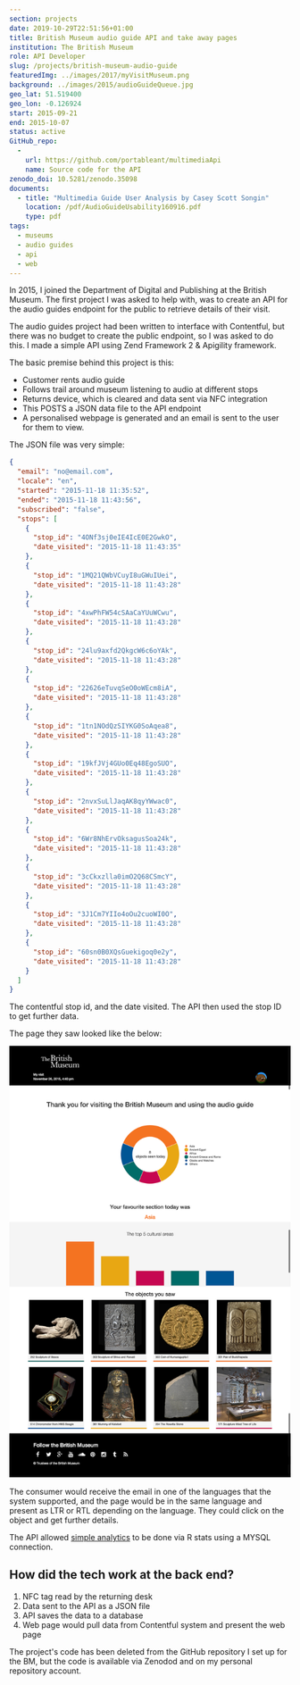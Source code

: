 ```yaml
---
section: projects
date: 2019-10-29T22:51:56+01:00
title: British Museum audio guide API and take away pages
institution: The British Museum
role: API Developer
slug: /projects/british-museum-audio-guide
featuredImg: ../images/2017/myVisitMuseum.png
background: ../images/2015/audioGuideQueue.jpg
geo_lat: 51.519400
geo_lon: -0.126924
start: 2015-09-21
end: 2015-10-07
status: active
GitHub_repo: 
  - 
    url: https://github.com/portableant/multimediaApi
    name: Source code for the API
zenodo_doi: 10.5281/zenodo.35098
documents:
  - title: "Multimedia Guide User Analysis by Casey Scott Songin"
    location: /pdf/AudioGuideUsability160916.pdf
    type: pdf
tags:
  - museums
  - audio guides
  - api
  - web
---
```

In 2015, I joined the Department of Digital and Publishing at the British Museum. The first project
I was asked to help with, was to create an API for the audio guides endpoint for the public to retrieve 
details of their visit. 

The audio guides project had been written to interface with Contentful, but there was no budget to 
create the public endpoint, so I was asked to do this. I made a simple API using Zend Framework 2 &  Apigility 
framework. 

The basic premise behind this project is this:

* Customer rents audio guide
* Follows trail around museum listening to audio at different stops
* Returns device, which is cleared and data sent via NFC integration
* This POSTS a JSON data file to the API endpoint
* A personalised webpage is generated and an email is sent to the user for them to view.

The JSON file was very simple: 

```json
{
  "email": "no@email.com",
  "locale": "en",
  "started": "2015-11-18 11:35:52",
  "ended": "2015-11-18 11:43:56",
  "subscribed": "false",
  "stops": [
    {
      "stop_id": "4ONf3sj0eIE4IcE0E2GwkO",
      "date_visited": "2015-11-18 11:43:35"
    },
    {
      "stop_id": "1MQ21QWbVCuyI8uGWuIUei",
      "date_visited": "2015-11-18 11:43:28"
    },
    {
      "stop_id": "4xwPhFW54cSAaCaYUuWCwu",
      "date_visited": "2015-11-18 11:43:28"
    },
    {
      "stop_id": "24lu9axfd2QkgcW6c6oYAk",
      "date_visited": "2015-11-18 11:43:28"
    },
    {
      "stop_id": "22626eTuvqSeO0oWEcm8iA",
      "date_visited": "2015-11-18 11:43:28"
    },
    {
      "stop_id": "1tn1NOdQzSIYKG0SoAqea8",
      "date_visited": "2015-11-18 11:43:28"
    },
    {
      "stop_id": "19kfJVj4GUo0Eq48EgoSUO",
      "date_visited": "2015-11-18 11:43:28"
    },
    {
      "stop_id": "2nvxSuLlJaqAK8qyYWwac0",
      "date_visited": "2015-11-18 11:43:28"
    },
    {
      "stop_id": "6Wr8NhErvOksagusSoa24k",
      "date_visited": "2015-11-18 11:43:28"
    },
    {
      "stop_id": "3cCkxzlla0imO2Q68CSmcY",
      "date_visited": "2015-11-18 11:43:28"
    },
    {
      "stop_id": "3J1Cm7YIIo4oOu2cuoWI0O",
      "date_visited": "2015-11-18 11:43:28"
    },
    {
      "stop_id": "60sn0B0XQsGuekigoq0e2y",
      "date_visited": "2015-11-18 11:43:28"
    }
  ]
}
```
The contentful stop id, and the date visited. The API then used the stop ID to get further data. 

The page they saw looked like the below: 

![British Museum audio guide API and take away pages](../images/2017/myVisitMuseum.png)

The consumer would receive the email in one of the languages that the system supported, 
and the page would be in the same language and present as LTR or RTL depending on the language. They could 
click on the object and get further details. 

The API allowed [simple analytics](https://github.com/portableant/audioGuideExtractorInRstats) to be done via R stats 
using a MYSQL connection. 

## How did the tech work at the back end?

1. NFC tag read by the returning desk 
2. Data sent to the API as a JSON file 
3. API saves the data to a database
4. Web page would pull data from Contentful system and present the web page 

The project's code has been deleted from the GitHub repository I set up for the BM, but the code 
is available via Zenodod and on my personal repository account. 